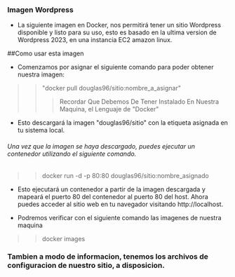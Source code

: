 ### Imagen Wordpress 

- La siguiente imagen en Docker, nos permitirá tener un sitio Wordpress disponible y listo para su uso, esto es basado en la ultima version de Wordpress 2023, en una instancia EC2 amazon linux. 

##Como usar esta imagen

- Comenzamos por asignar el siguiente comando para poder obtener nuestra imagen: 

>>"docker pull douglas96/sitio:nombre_a_asignar"
>>>Recordar Que Debemos De Tener Instalado En Nuestra Maquina, el Lenguaje de "Docker"
- Esto descargará la imagen "douglas96/sitio" con la etiqueta asignada en tu sistema local.

###### Una vez que la imagen se haya descargado, puedes ejecutar un contenedor utilizando el siguiente comando.

>> docker run -d -p 80:80 douglas96/sitio:nombre_asignado

- Esto ejecutará un contenedor a partir de la imagen descargada y mapeará el puerto 80 del contenedor al puerto 80 del host. Ahora puedes acceder al sitio web en tu navegador visitando http://localhost.

- Podremos verificar con el siguiente comando las imagenes de nuestra maquina
>> docker images

### Tambien a modo de informacion, tenemos los archivos de configuracion de nuestro sitio, a disposicion. 
